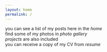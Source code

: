 ```yaml
---
layout: home
permalink: /
---
```


you can see a list of my posts here in the *home*  
find some of my photos in *photo gallery*  
*projects* are also included  
you can receive a copy of my CV from *resume*  

<!-- {% include search-lunr.html %} -->

<!-- {% include search-google.html %} -->
